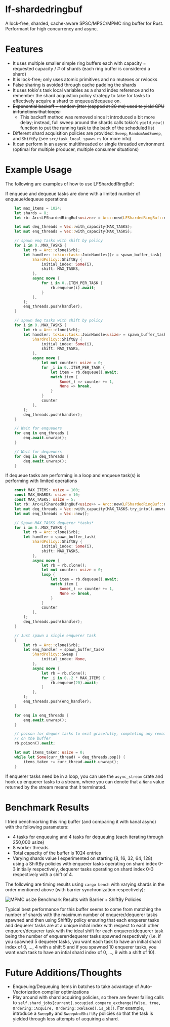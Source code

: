 # lf-shardedringbuf
A lock-free, sharded, cache-aware SPSC/MPSC/MPMC ring buffer for Rust. Performant for high concurrency and async.

# Features
* It uses multiple smaller simple ring buffers each with capacity = requested capacity / # of shards (each ring buffer is considered a shard)
* It is lock-free; only uses atomic primitives and no mutexes or rwlocks
* False sharing is avoided through cache padding the shards
* It uses tokio's task local variables as a shard index reference and to remember the shard acquistion policy strategy to take for tasks to effectively acquire a shard to enqueue/dequeue on.
* ~~Exponential backoff + random jitter (capped at 20 ms) used to yield CPU in functions that loops.~~
    * This backoff method was removed since it introduced a bit more delay; instead, full sweep around the shards calls tokio's `yield_now()` function to put the running task to the back of the scheduled list
* Different shard acquisition policies are provided: `Sweep`, `RandomAndSweep`, and `ShiftBy` (see `src/task_local_spawn.rs` for more info) 
* It can perform in an async multithreaded or single threaded environment (optimal for multiple producer, multiple consumer situations)

# Example Usage
The following are examples of how to use LFShardedRingBuf:

If enqueue and dequeue tasks are done with a limited number of enqueue/dequeue operations
```rust
    let max_items = 1024;
    let shards = 8;
    let rb: Arc<LFShardedRingBuf<usize>> = Arc::new(LFShardedRingBuf::new(max_items, shards));

    let mut deq_threads = Vec::with_capacity(MAX_TASKS);
    let mut enq_threads = Vec::with_capacity(MAX_TASKS);

    // spawn enq tasks with shift by policy
    for i in 0..MAX_TASKS {
        let rb = Arc::clone(&rb);
        let handler: tokio::task::JoinHandle<()> = spawn_buffer_task(
            ShardPolicy::ShiftBy {
                initial_index: Some(i),
                shift: MAX_TASKS,
            },
            async move {
                for i in 0..ITEM_PER_TASK {
                    rb.enqueue(i).await;
                }
            },
        );
        enq_threads.push(handler);
    }

    // spawn deq tasks with shift by policy
    for i in 0..MAX_TASKS {
        let rb = Arc::clone(&rb);
        let handler: tokio::task::JoinHandle<usize> = spawn_buffer_task(
            ShardPolicy::ShiftBy {
                initial_index: Some(i),
                shift: MAX_TASKS,
            },
            async move {
                let mut counter: usize = 0;
                for _i in 0..ITEM_PER_TASK {
                    let item = rb.dequeue().await;
                    match item {
                        Some(_) => counter += 1,
                        None => break,
                    }
                }
                counter
            },
        );
        deq_threads.push(handler);
    }

    // Wait for enqueuers
    for enq in enq_threads {
        enq.await.unwrap();
    }

    // Wait for dequeuers
    for deq in deq_threads {
        deq.await.unwrap();
    }
```

If dequeue tasks are performing in a loop and enqueue task(s) is performing with limited operations
```rust
    const MAX_ITEMS: usize = 100;
    const MAX_SHARDS: usize = 10;
    const MAX_TASKS: usize = 5;
    let rb: Arc<LFShardedRingBuf<usize>> = Arc::new(LFShardedRingBuf::new(MAX_ITEMS, MAX_SHARDS));
    let mut deq_threads = Vec::with_capacity(MAX_TASKS.try_into().unwrap());
    let mut enq_threads = Vec::new();

    // Spawn MAX_TASKS dequerer *tasks*
    for i in 0..MAX_TASKS {
        let rb = Arc::clone(&rb);
        let handler = spawn_buffer_task(
            ShardPolicy::ShiftBy {
                initial_index: Some(i),
                shift: MAX_TASKS,
            },
            async move {
                let rb = rb.clone();
                let mut counter: usize = 0;
                loop {
                    let item = rb.dequeue().await;
                    match item {
                        Some(_) => counter += 1,
                        None => break,
                    }
                }
                counter
            },
        );
        deq_threads.push(handler);
    }

    // Just spawn a single enquerer task
    {
        let rb = Arc::clone(&rb);
        let enq_handler = spawn_buffer_task(
            ShardPolicy::Sweep {
                initial_index: None,
            },
            async move {
                let rb = rb.clone();
                for _i in 0..2 * MAX_ITEMS {
                    rb.enqueue(20).await;
                }
            },
        );
        enq_threads.push(enq_handler);
    }

    for enq in enq_threads {
        enq.await.unwrap();
    }

    // poison for dequer tasks to exit gracefully, completing any remaining jobs
    // on the buffer 
    rb.poison().await;

    let mut items_taken: usize = 0;
    while let Some(curr_thread) = deq_threads.pop() {
        items_taken += curr_thread.await.unwrap();
    }
```
If enquerer tasks need be in a loop, you can use the `async_stream` crate and hook up enquerer tasks to a stream, where you can denote that a `None` value returned by the stream means that it terminated.

# Benchmark Results
I tried benchmarking this ring buffer (and comparing it with kanal async) with the following parameters:
* 4 tasks for enqueuing and 4 tasks for dequeuing (each iterating through 250,000 usize)
* 8 worker threads
* Total capacity of the buffer is 1024 entries
* Varying shards value I experimented on starting (8, 16, 32, 64, 128) using a ShiftBy policies with enquerer tasks operating on shard index 0-3 initially respectively, dequerer tasks operating on shard index 0-3 respectively with a shift of 4.

The following are timing results using `cargo bench` with varying shards in the order mentioned above (with barrier synchronization respectively):


![MPMC usize Benchmark Results with Barrier + ShiftBy Policies](readme_imgs/mpmc_usize_bm_with_shard_policies.png)

<!-- ![MPMC usize Benchmark Results with Barrier](readme_imgs/mpmc_usize_with_barrier.png)


![MPMC usize Benchmark Results without Barrier](readme_imgs/mpmc_usize_without_barrier.png) -->

Typical best performance for this buffer seems to come from matching the number of shards with the maximum number of enquerer/dequerer tasks spawned and then using ShiftBy policy ensuring that each enquerer tasks and dequerer tasks are at a unique initial index with respect to each other enquerer/dequerer task with the ideal shift for each enquerer/dequerer task being the number of enquerer/dequerer tasks spawned respectively (i.e. if you spawned 5 dequerer tasks, you want each task to have an initial shard index of 0, ..., 4 with a shift 5 and if you spawned 10 enquerer tasks, you want each task to have an intial shard index of 0, ..., 9 with a shift of 10).

# Future Additions/Thoughts
* Enqueuing/Dequeuing items in batches to take advantage of Auto-Vectorization compiler optimizations
* Play around with shard acquiring policies, so there are fewer failing calls to `self.shard_jobs[current].occupied.compare_exchange(false, true, Ordering::Acquire, Ordering::Relaxed).is_ok()`. For example, introduce a `SweepBy` and `SweepAndShiftBy` policies so that the task is yielded through less attempts of acquiring a shard.

# 

